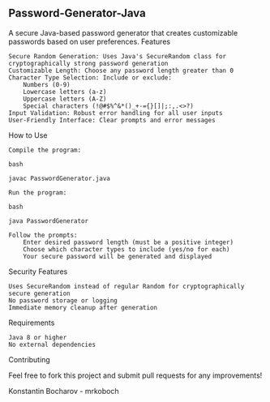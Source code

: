 ## Password-Generator-Java

A secure Java-based password generator that creates customizable passwords based on user preferences.
Features

    Secure Random Generation: Uses Java's SecureRandom class for cryptographically strong password generation
    Customizable Length: Choose any password length greater than 0
    Character Type Selection: Include or exclude:
        Numbers (0-9)
        Lowercase letters (a-z)
        Uppercase letters (A-Z)
        Special characters (!@#$%^&*()_+-={}[]|;:,.<>?)
    Input Validation: Robust error handling for all user inputs
    User-Friendly Interface: Clear prompts and error messages

How to Use

    Compile the program:

    bash

    javac PasswordGenerator.java

    Run the program:

    bash

    java PasswordGenerator

    Follow the prompts:
        Enter desired password length (must be a positive integer)
        Choose which character types to include (yes/no for each)
        Your secure password will be generated and displayed

Security Features

    Uses SecureRandom instead of regular Random for cryptographically secure generation
    No password storage or logging
    Immediate memory cleanup after generation

Requirements

    Java 8 or higher
    No external dependencies

Contributing

Feel free to fork this project and submit pull requests for any improvements!

Konstantin Bocharov - mrkoboch
